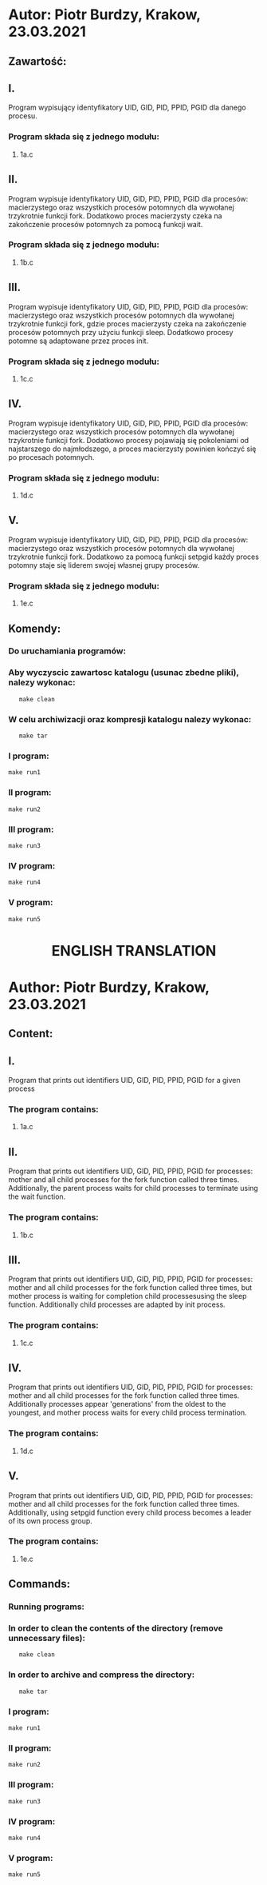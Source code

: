 
# Autor: Piotr Burdzy,                                                                     Krakow, 23.03.2021



## Zawartość: 

## I. 
Program wypisujący identyfikatory UID, GID, PID, PPID, PGID dla danego procesu.

### Program składa się z jednego modułu: 
1) 1a.c



## II. 
Program wypisuje identyfikatory UID, GID, PID, PPID, PGID dla procesów: macierzystego oraz wszystkich
procesów potomnych dla wywołanej trzykrotnie funkcji fork. Dodatkowo proces macierzysty czeka na zakończenie 
procesów potomnych za pomocą funkcji wait.

### Program składa się z jednego modułu: 
1) 1b.c

## III.
Program wypisuje identyfikatory UID, GID, PID, PPID, PGID dla procesów: macierzystego oraz wszystkich
procesów potomnych dla wywołanej trzykrotnie funkcji fork, gdzie proces macierzysty czeka na zakończenie
procesów potomnych przy użyciu funkcji sleep. Dodatkowo procesy potomne są adaptowane przez proces init.

### Program składa się z jednego modułu: 
1) 1c.c

## IV. 
Program wypisuje identyfikatory UID, GID, PID, PPID, PGID dla procesów: macierzystego oraz wszystkich
procesów potomnych dla wywołanej trzykrotnie funkcji fork. Dodatkowo procesy pojawiają się pokoleniami od
najstarszego do najmłodszego, a proces macierzysty powinien kończyć się po procesach potomnych.


### Program składa się z jednego modułu: 
1) 1d.c


## V.
Program wypisuje identyfikatory UID, GID, PID, PPID, PGID dla procesów: macierzystego oraz wszystkich
procesów potomnych dla wywołanej trzykrotnie funkcji fork. Dodatkowo za pomocą funkcji setpgid każdy proces 
potomny staje się liderem swojej własnej grupy procesów.



### Program składa się z jednego modułu: 
1) 1e.c



## Komendy:

### Do uruchamiania programów:

### Aby wyczyscic zawartosc katalogu (usunac zbedne pliki), nalezy wykonac:
       make clean

### W celu archiwizacji oraz kompresji katalogu nalezy wykonac:
       make tar
### I program:
	make run1
### II program:
	make run2
### III program:
	make run3
### IV program:
	make run4
### V program:
	make run5


<h1 align="center">
ENGLISH TRANSLATION
</h1>

# Author: Piotr Burdzy,                                                                     Krakow, 23.03.2021


## Content:

## I.
Program that prints out identifiers UID, GID, PID, PPID, PGID for a given process

### The program contains:
1) 1a.c



## II. 
Program that prints out identifiers UID, GID, PID, PPID, PGID for processes: mother and all child
processes for the fork function called three times. Additionally, the parent process waits for child processes
to terminate using the wait function.

### The program contains:
1) 1b.c



## III.
Program that prints out identifiers UID, GID, PID, PPID, PGID for processes: mother and all child
processes for the fork function called three times, but mother process is waiting for completion
child processesusing the sleep function. Additionally child processes are adapted by init process.

### The program contains:
1) 1c.c



## IV. 
Program that prints out identifiers UID, GID, PID, PPID, PGID for processes: mother and all child
processes for the fork function called three times. Additionally processes appear 'generations' from
the oldest to the youngest, and mother process waits for every child process termination.


### The program contains:
1) 1d.c



## V.
Program that prints out identifiers UID, GID, PID, PPID, PGID for processes: mother and all child
processes for the fork function called three times. Additionally, using setpgid function every child process
becomes a leader of its own process group. 

### The program contains:
1) 1e.c



## Commands:

### Running programs:

### In order to clean the contents of the directory (remove unnecessary files):
       make clean

### In order to archive and compress the directory:
       make tar
### I program:
	make run1
### II program:
	make run2
### III program:
	make run3
### IV program:
	make run4
### V program:
	make run5



























